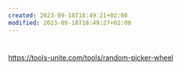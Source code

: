 ```yaml
---
created: 2023-09-18T18:49:21+02:00
modified: 2023-09-18T18:49:27+02:00
---
```


# 
https://tools-unite.com/tools/random-picker-wheel
